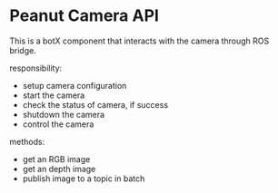 # Peanut Camera API

This is a botX component that interacts with the camera through ROS bridge.

responsibility:
* setup camera configuration
* start the camera
* check the status of camera, if success
* shutdown the camera
* control the camera

methods:
* get an RGB image
* get an depth image
* publish image to a topic in batch
